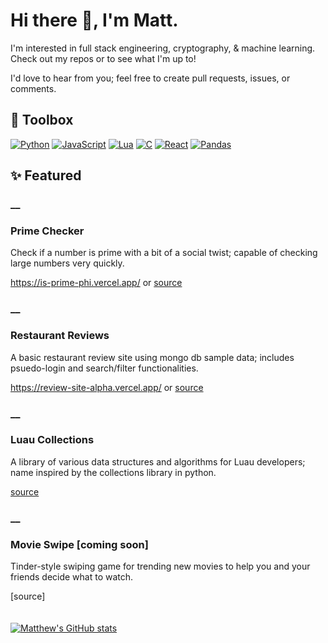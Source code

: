 # Hi there 👋, I'm Matt.

I'm interested in full stack engineering, cryptography, & machine learning. Check out my repos or to see what I'm up to!

I'd love to hear from you; feel free to create pull requests, issues, or comments.

## 🔧 Toolbox
[![Python](https://img.shields.io/badge/python-3776AB.svg?style=for-the-badge&logo=python&logoColor=white)](https://www.python.org)
[![JavaScript](https://img.shields.io/badge/Javascript-F7DF1E.svg?style=for-the-badge&logo=JavaScript&logoColor=black)](https://www.javascript.com/)
[![Lua](https://img.shields.io/badge/Lua-2C2D72.svg?style=for-the-badge&logo=lua&logoColor=white)](https://www.lua.org/)
[![C](https://img.shields.io/badge/C-A8B9CC.svg?style=for-the-badge&logo=C&logoColor=black)](https://devdocs.io/c/)
[![React](https://img.shields.io/badge/React-61DAFB.svg?style=for-the-badge&logo=react&logoColor=black)](https://react.dev/)
[![Pandas](https://img.shields.io/badge/pandas-150458.svg?style=for-the-badge&logo=pandas&logoColor=white)](https://pandas.pydata.org/docs/)

## ✨ Featured
### __
### Prime Checker
Check if a number is prime with a bit of a social twist; capable of checking large numbers very quickly.

https://is-prime-phi.vercel.app/ or [source](https://github.com/mjallen729/Is-Prime)

### __
### Restaurant Reviews
A basic restaurant review site using mongo db sample data; includes psuedo-login and search/filter functionalities.

https://review-site-alpha.vercel.app/ or [source](https://github.com/mjallen729/Review-Site)

### __
### Luau Collections
A library of various data structures and algorithms for Luau developers; name inspired by the collections library in python.

[source](https://github.com/mjallen729/Lua-Collections)

### __
### Movie Swipe [coming soon]
Tinder-style swiping game for trending new movies to help you and your friends decide what to watch.

[source]
\
\
\
[![Matthew's GitHub stats](https://github-readme-stats.vercel.app/api?username=mjallen729&show_icons=true&theme=tokyonight)](https://github.com/mjallen729?tab=repositories)
